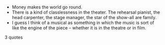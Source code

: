  - Money makes the world go round.
 - There is a kind of classlessness in the theater. The rehearsal pianist, the head carpenter, the stage manager, the star of the show-all are family.
 - I guess I think of a musical as something in which the music is sort of like the engine of the piece – whether it is in the theatre or in film.

3 quotes